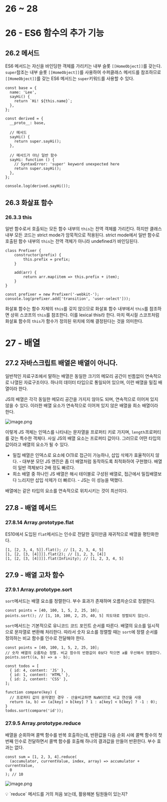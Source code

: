 # 26 ~ 28

# 26 - ES6 함수의 추가 기능

## 26.2 메서드

ES6 메서드는 자신을 바인딩한 객체를 가리키는 내부 슬롯 `[[HomeObject]]`를 갖는다. `super`참조는 내부 슬롯 `[[HomeObject]]`를 사용하여 수퍼클래스 메서드를 참조하므로 `[[HomeObject]]`를 갖는 ES6 메서드는 `super`키워드를 사용할 수 있다.

```tsx
const base = {
  name: 'Lee',
  sayHi() {
    return `Hi! ${this.name}`;
  },
};

const derived = {
  __proto__: base,

  // 메서드
  sayHi() {
    return super.sayHi();
  },

  // 메서드가 아닌 일반 함수
  sayHi: function () {
    // SyntaxError: 'super' keyword unexpected here
    return super.sayHi();
  },
};

console.log(derived.sayHi());
```

## 26.3 화살표 함수

### 26.3.3 this

일반 함수로서 호출되는 모든 함수 내부의 `this`는 전역 객체를 가리킨다. 하지만 클래스 내부 모든 코드는 strict mode가 암묵적으로 적용된다. strict mode에서 일반 함수로 호출된 함수 내부의 `this`는 전역 객체가 아니라 undefined가 바인딩된다.

```tsx
class Prefixer {
	constructor(prefix) {
		this.prefix = prefix;
	}

	add(arr) {
		return arr.map(item => this.prefix + item);
	}
}

const prefixer = new Prefixer('-webkit-');
console.log(prefixer.add['transition', 'user-select']));
```

화살표 함수는 함수 자체의 `this`를 갖지 않으므로 화살표 함수 내부에서 `this`를 참조하면 상위 스코프의 `this`를 참조한다. 이를 lexical this라 한다. 마치 렉시컬 스코프처럼 화살표 함수의 `this`가 함수가 정의된 위치에 의해 결정된다는 것을 의미한다.

# 27 - 배열

## 27.2 자바스크립트 배열은 배열이 아니다.

일반적인 자료구조에서 말하는 배열은 동일한 크기의 메모리 공간이 빈틈없이 연속적으로 나열된 자료구조이다. 하나의 데이터 타입으로 통일되어 있으며, 이런 배열을 밀집 배열이라 한다.

JS의 배열은 각각 동일한 메모리 공간을 가지지 않아도 되며, 연속적으로 이어져 있지 않을 수 있다. 이러한 배열 요소가 연속적으로 이어져 있지 않은 배열을 희소 배열이라 한다.

![image.png](26%20~%2028%2077b716eeee814196aacd9db3c8251e06/image.png)

이렇게 JS 객체는 인덱스를 나타내는 문자열을 프로퍼티 키로 가지며, `length`프로퍼티를 갖는 특수한 객체다. 사실 JS의 배열 요소는 프로퍼티 값이다. 그러므로 어떤 타입의 값이라고 배열의 요소가 될 수 있다.

- 밀집 배열은 인덱스로 요소에 O(1)로 접근이 가능하나, 삽입 삭제가 효율적이지 않다. - 대부분 모던 JS 엔진은 좀 더 배열처럼 동작하도록 최적화하여 구현했다. 배열이 일반 객체보다 2배 정도 빠르다.
- 희소 배열 중 하나인 JS 배열은 해시 테이블로 구성된 배열로, 접근에서 밀집배열보다 느리지만 삽입 삭제가 더 빠르다. - JS는 이 성능을 택했다.

배열에는 같은 타입의 요소를 연속적으로 위치시키는 것이 최선이다.

## 27.8 - 배열 메서드

### 27.8.14 Array.prototype.flat

ES10에서 도입된 `flat`메서드는 인수로 전달한 깊이만큼 재귀적으로 배열을 평탄화한다.

```tsx
[1, [2, 3, 4, 5]].flat(); // [1, 2, 3, 4, 5]
[1, [2, [3, [4]]]].flat(2); // [1, 2, 3, [4]]
[1, [2, [3, [4]]]].flat(Infinity); // [1, 2, 3, 4, 5]
```

## 27.9 - 배열 고차 함수

### 27.9.1 Array.prototype.sort

`sort`메서드는 배열 요소를 정렬한다. 부수 효과가 존재하며 오름차순으로 정렬한다.

```tsx
const points = [40, 100, 1, 5, 2, 25, 10];
points.sort(); // [1, 10, 100, 2, 25, 40, 5] 의도대로 정렬되지 않는다.
```

`sort`메서드는 기본적으로 유니코드 코드 포인트 순서를 따른다. 배열의 요소를 일시적으로 문자열로 변환해 처리한다. 따라서 숫자 요소를 정렬할 때는 `sort`에 정렬 순서를 정의하는 비교 함수를 인수로 전달해야 한다.

```tsx
const points = [40, 100, 1, 5, 2, 25, 10];
// 숫자 배열의 오름차순 정렬. 비교 함수의 반환값이 0보다 작으면 a를 우선해서 정렬한다.
points.sort((a, b) => a - b);

const todos = [
  { id: 4, content: 'JS' },
  { id: 1, content: 'HTML' },
  { id: 2, content: 'CSS' },
];

function compare(key) {
  // 프로퍼티 값이 문자열인 경우 - 산술비교하면 NaN이므로 비교 연산을 사용
  return (a, b) => (a[key] > b[key] ? 1 : a[key] < b[key] ? -1 : 0);
}
todos.sort(compare('id'));
```

### 27.9.5 Array.prototype.reduce

배열을 순회하며 콜백 함수를 반복 호출하는데, 반환값을 다음 순회 시에 콜백 함수의 첫 번째 인수로 전달하면서 콜백 함수를 호출해 하나의 결과값을 만들어 반환한다. 부수 효과는 없다.

```tsx
const sum = [1, 2, 3, 4].reduce(
  (accumulator, currentValue, index, array) => accumulator + currentValue,
  0
); // 10
```

![image.png](26%20~%2028%2077b716eeee814196aacd9db3c8251e06/image%201.png)

<aside>
💡 `reduce` 메서드를 거의 처음 보는데, 활용해본 팀원들이 있는지?

</aside>

